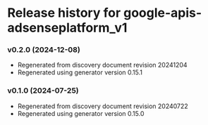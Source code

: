 # Release history for google-apis-adsenseplatform_v1

### v0.2.0 (2024-12-08)

* Regenerated from discovery document revision 20241204
* Regenerated using generator version 0.15.1

### v0.1.0 (2024-07-25)

* Regenerated from discovery document revision 20240722
* Regenerated using generator version 0.15.0


